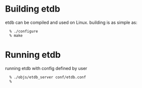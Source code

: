 Building etdb
============
etdb can be compiled and used on Linux. building is as simple as:
```building
  % ./configure
  % make
```

Running etdb
============
running etdb with config defined by user
```runninging
  % ./objs/etdb_server conf/etdb.conf
  % 
```

  
